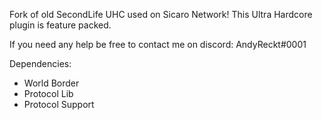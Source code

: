 Fork of old SecondLife UHC used on Sicaro Network!
This Ultra Hardcore plugin is feature packed.

If you need any help be free to contact me on discord: AndyReckt#0001

Dependencies:
- World Border
- Protocol Lib
- Protocol Support
